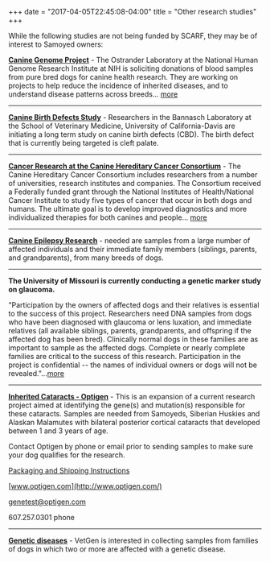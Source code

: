 +++
date = "2017-04-05T22:45:08-04:00"
title = "Other research studies"
+++

<p class="lead">While the following studies are not being funded by SCARF, they may be of interest to Samoyed owners:</p>

**[Canine Genome Project](http://www.samoyedhealthfoundation.com/research/resolveuid/d9eac364d7bac610553e80c13509267f)** -
The Ostrander Laboratory at the National Human Genome Research Institute at
NIH is soliciting donations of blood samples from pure bred dogs for
canine health research.
They are working on projects to help reduce the
incidence of inherited diseases, and to understand disease patterns
across breeds...
[more](http://www.samoyedhealthfoundation.com/research/resolveuid/d9eac364d7bac610553e80c13509267f)

---

**[Canine Birth Defects Study](http://www.vgl.ucdavis.edu/cghg/projects.php)** -
Researchers in the Bannasch Laboratory at the School of Veterinary Medicine, University
of California-Davis are initiating a long term study on canine birth
defects (CBD).
The birth defect that is currently being targeted is
cleft palate.

---

**[Cancer Research at the Canine Hereditary Cancer Consortium](https://www.tgen.org/research/canine-health-performance/canine-hereditary-cancer-consortium.aspx#.U54CrmfjhaR)** -
The Canine Hereditary Cancer Consortium includes researchers from a
number of universities, research institutes and companies.
The Consortium received a Federally funded grant through the National
Institutes of Health/National Cancer Institute to study five types of
cancer that occur in both dogs and humans. The ultimate goal is to
develop improved diagnostics and more individualized therapies for both
canines and people...
[more](http://www.samoyedhealthfoundation.com/research/resolveuid/cb0ad1455a921df69a1f39f48595cfff)

---

**[Canine Epilepsy Research](http://www.canine-epilepsy.net/cerc.html)** -
needed are samples from a large number of affected individuals and their immediate
family members (siblings, parents, and grandparents), from many breeds of dogs.

---

**The University of Missouri is currently conducting a genetic marker
study on glaucoma.**

"Participation by the owners of affected dogs and their relatives is
essential to the success of this project. Researchers need DNA samples
from dogs who have been diagnosed with glaucoma or lens luxation, and
immediate relatives (all available siblings, parents, grandparents, and
offspring if the affected dog has been bred). Clinically normal dogs in
these families are as important to sample as the affected dogs. Complete
or nearly complete families are critical to the success of this
research. Participation in the project is confidential -- the names of
individual owners or dogs will not be
revealed."...[more](http://www.samoyedhealthfoundation.com/research/resolveuid/f8689211ae5012fd2678df7642191255)

---

**[Inherited Cataracts - Optigen](http://www.optigen.com/opt9_research.html)** -
This is an expansion of a current research project aimed at identifying
the gene(s) and mutation(s) responsible for these cataracts.
Samples are needed from Samoyeds, Siberian Huskies and Alaskan Malamutes with
bilateral posterior cortical cataracts that developed between 1 and 3
years of age.

Contact Optigen by phone or email prior to sending samples to make sure
your dog qualifies for the research.

[Packaging and Shipping Instructions](http://www.optigen.com/opt9_shipsubpg3pkg.html)

[www.optigen.com](http://www.optigen.com/)

genetest@optigen.com

607.257.0301 phone

---

**[Genetic diseases](http://www.vetgen.com/research.html#VetGen's_Genetic_Disease_Research_Update)** -
VetGen is interested in collecting samples from families of dogs in
which two or more are affected with a genetic disease.
